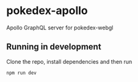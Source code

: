 # pokedex-apollo
Apollo GraphQL server for pokedex-webgl

## Running in development

Clone the repo, install dependencies and then run 
```
npm run dev
```
